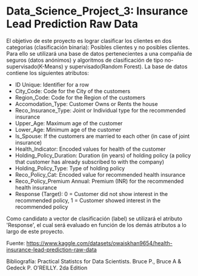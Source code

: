 # Data_Science_Project_3: Insurance Lead Prediction Raw Data

El objetivo de este proyecto es lograr clasificar los clientes en dos categorias (clasificación binaria): Posibles clientes y no posibles clientes. Para ello se utilizará una base de datos pertenecientes a una compañia de seguros (datos anónimos) y algoritmos de clasificación de tipo no-supervisado(K-Means) y supervisado(Random Forest). La base de datos contiene los siguientes atributos:

- ID Unique: Identifier for a row
- City_Code: Code for the City of the customers
- Region_Code: Code for the Region of the customers
- Accomodation_Type: Customer Owns or Rents the house
- Reco_Insurance_Type: Joint or Individual type for the recommended insurance
- Upper_Age: Maximum age of the customer
- Lower_Age: Minimum age of the customer
- Is_Spouse: If the customers are married to each other (in case of joint insurance)
- Health_Indicator: Encoded values for health of the customer
- Holding_Policy_Duration: Duration (in years) of holding policy (a policy that customer has already subscribed to with the company)
- Holding_Policy_Type: Type of holding policy
- Reco_Policy_Cat: Encoded value for recommended health insurance
- Reco_Policy_Premium Annual: Premium (INR) for the recommended health insurance
- Response (Target): 0 = Customer did not show interest in the recommended policy, 1 = Customer showed interest in the recommended policy

Como candidato a vector de clasificación (label) se utilizará el atributo 'Response', el cual será evaluado en función de los demás atributos a lo largo de este proyecto.

Fuente: https://www.kaggle.com/datasets/owaiskhan9654/health-insurance-lead-prediction-raw-data

Bibliografía: Practical Statistcs for Data Scientists. Bruce P., Bruce A & Gedeck P. O'REILLY. 2da Edition

